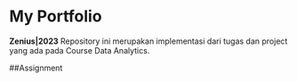 # My Portfolio
**Zenius|2023**
Repository ini merupakan implementasi dari tugas dan project yang ada pada Course Data Analytics.

##Assignment
